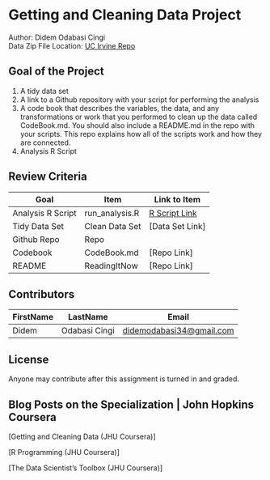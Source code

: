 # Getting and Cleaning Data Project
Author: Didem Odabasi Cingi <br />
Data Zip File Location: [UC Irvine Repo](https://d396qusza40orc.cloudfront.net/getdata%2Fprojectfiles%2FUCI%20HAR%20Dataset.zip "Clicking will download the data")

## Goal of the Project
1. A tidy data set 
2. A link to a Github repository with your script for performing the analysis 
3. A code book that describes the variables, the data, and any transformations or work that you performed to clean up the data called CodeBook.md. You should also include a README.md in the repo with your scripts. This repo explains how all of the scripts work and how they are connected.
4. Analysis R Script

## Review Criteria

Goal | Item | Link to Item
--- | --- | ---
Analysis R Script |  run_analysis.R |  [R Script Link](https://github.com/DidemOdabasiCingi/didemodabasicingi/blob/master/R.Script "run_analysis.R")
Tidy Data Set |  Clean Data Set |  [Data Set Link]
Github Repo | Repo |  
Codebook | CodeBook.md |  [Repo Link]
README | ReadingItNow |  [Repo Link]

## Contributors

FirstName | LastName | Email
--- | --- | ---
Didem |  Odabasi Cingi |  <didemodabasi34@gmail.com>

## License

Anyone may contribute after this assignment is turned in and graded. 

## Blog Posts on the Specialization | John Hopkins Coursera

[Getting and Cleaning Data (JHU Coursera)]

[R Programming (JHU Coursera)]

[The Data Scientist’s Toolbox (JHU Coursera)]
